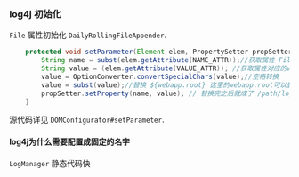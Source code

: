 ### log4j 初始化

`File` 属性初始化 `DailyRollingFileAppender`.

```java
    protected void setParameter(Element elem, PropertySetter propSetter) {
        String name = subst(elem.getAttribute(NAME_ATTR));//获取属性 File
        String value = (elem.getAttribute(VALUE_ATTR)); //获取属性对应的value ${webapp.root}/logs2/error/error.log
        value = OptionConverter.convertSpecialChars(value);//空格转换
        value = subst(value);//替换 ${webapp.root} 这里的webapp.root可以替换为其他的
        propSetter.setProperty(name, value); // 替换完之后就成了 /path/logs2/error/error.log
    }
```

源代码详见 `DOMConfigurator#setParameter`.

#### log4j为什么需要配置成固定的名字

`LogManager` 静态代码快